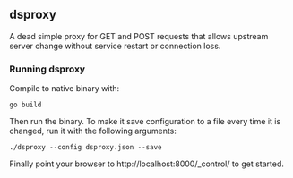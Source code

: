 ## dsproxy

A dead simple proxy for GET and POST requests that allows upstream server change without service restart or connection loss.

### Running dsproxy

Compile to native binary with:

    go build
    
Then run the binary. To make it save configuration to a file every time it is changed, run it with the following arguments:

    ./dsproxy --config dsproxy.json --save


Finally point your browser to http://localhost:8000/_control/ to get started.
